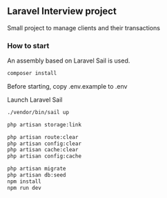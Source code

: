 ## Laravel Interview project

Small project to manage clients and their transactions

### How to start

An assembly based on Laravel Sail is used.

```bash
composer install
```

Before starting, copy .env.example to .env

Launch Laravel Sail
```bash
./vendor/bin/sail up
```

```bash
php artisan storage:link

php artisan route:clear
php artisan config:clear
php artisan cache:clear
php artisan config:cache

php artisan migrate
php artisan db:seed
npm install
npm run dev
```